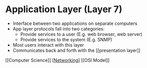 # Application Layer (Layer 7)

- Interface between two applications on separate computers
- App layer protocols fall into two categories:
  - Provide services to a user (E.g. web browser, web server)
  - Provide services to the system (E.g. SNMP)
- Most users interact with this layer
- Communicates back and forth with the [[presentation layer]]

[[Computer Science]] [[Networking]] [[OSI Model]]

[//begin]: # "Autogenerated link references for markdown compatibility"
[presentation-layer]: presentation-layer "Presentation Layer (Layer 6)"
[computer-science]: computer-science "Computer Science"
[networking]: networking "Networking"
[osi-model]: osi-model "OSI Model"
[//end]: # "Autogenerated link references"
